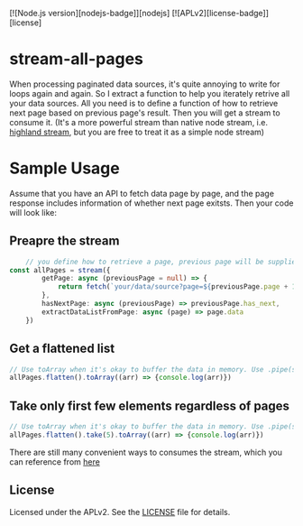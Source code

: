 [![Node.js version][nodejs-badge]][nodejs]
[![APLv2][license-badge]][license]

# stream-all-pages

When processing paginated data sources, it's quite annoying to write for loops again and again. So I extract a function to help you iterately retrive all your data sources. All you need is to define a function of how to retrieve next page based on previous page's result. Then you will get a stream to consume it. (It's a more powerful stream than native node stream, i.e. [highland stream](https://caolan.github.io/highland/), but you are free to treat it as a simple node stream)

# Sample Usage
Assume that you have an API to fetch data page by page, and the page response includes information of whether next page exitsts. Then your code will look like:

## Preapre the stream

```ts
    // you define how to retrieve a page, previous page will be supplied as the function argument after 1st-page call
const allPages = stream({
        getPage: async (previousPage = null) => {
            return fetch(`your/data/source?page=${previousPage.page + 1}`)
        },
        hasNextPage: async (previousPage) => previousPage.has_next,
        extractDataListFromPage: async (page) => page.data
    })
```

## Get a flattened list
```ts
// Use toArray when it's okay to buffer the data in memory. Use .pipe(somewhereElse) instead for stream processing if the data is HUGE
allPages.flatten().toArray((arr) => {console.log(arr)})
```

## Take only first few elements regardless of pages
```ts
// Use toArray when it's okay to buffer the data in memory. Use .pipe(somewhereElse) instead for stream processing if the data is HUGE
allPages.flatten().take(5).toArray((arr) => {console.log(arr)})
```

There are still many convenient ways to consumes the stream, which you can reference from [here](https://caolan.github.io/highland/#flatMap)

## License

Licensed under the APLv2. See the [LICENSE](https://github.com/jsynowiec/node-typescript-boilerplate/blob/main/LICENSE) file for details.

